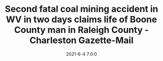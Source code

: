 ---
"title": "Second fatal coal mining accident in WV in two days claims life of Boone County man in Raleigh County - Charleston Gazette-Mail"
"date": "2021-6-4 7:0:0"
"feed_name": "GOOGLENEWSMINING"
"feed_website": "https://news.google.com/search?q=mining%2Bincident&hl=en-US&gl=US&ceid=US:en"
"feed_rss": "https://news.google.com/rss/search?q=mining%2Bincident&hl=en-US&gl=US&ceid=US:en"
"link": "https://www.wvgazettemail.com/news/energy_and_environment/second-fatal-coal-mining-accident-in-wv-in-two-days-claims-life-of-boone-county/article_13243cfc-45a1-5eea-a6a1-2ec27cb4bb20.html"
"file": "_posts/2021-1-1-0d8fd72bf0de7ef38ed2977b1740bb453cce29ca.md"
"accident": "0"
"drilling": "0"
---